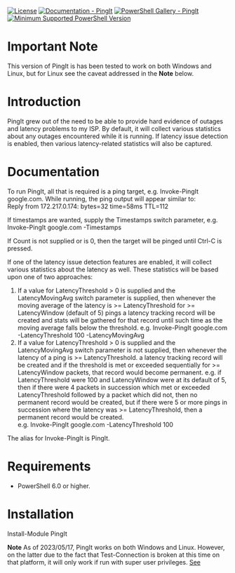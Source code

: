 
[![License](https://img.shields.io/badge/license-MIT-blue.svg)](https://github.com/anongitmous/PingIt/blob/master/LICENSE)
[![Documentation - PingIt](https://img.shields.io/badge/Documentation-PingIt-blue.svg)](https://github.com/anongitmous/PingIt/blob/master/README.md)
[![PowerShell Gallery - PingIt](https://img.shields.io/badge/PowerShell%20Gallery-PingIt-blue.svg)](https://www.powershellgallery.com/packages/PingIt)
[![Minimum Supported PowerShell Version](https://img.shields.io/badge/PowerShell-6.0-blue.svg)](https://github.com/anongitmous/PingIt)

Important Note
==============
This version of PingIt is has been tested to work on both Windows and Linux, but for Linux see the caveat addressed in the **Note** below. 


Introduction
============

PingIt grew out of the need to be able to provide hard evidence of outages and latency problems to my ISP. By default, it will collect various statistics about any outages encountered while it is running. If latency issue detection is enabled, then various latency-related statistics will also be captured.


Documentation
=============

To run PingIt, all that is required is a ping target, e.g. Invoke-PingIt google.com. While running, the ping output will appear similar to:  
Reply from 172.217.0.174: bytes=32 time=58ms TTL=112

If timestamps are wanted, supply the Timestamps switch parameter, e.g. Invoke-PingIt google.com -Timestamps

If Count is not supplied or is 0, then the target will be pinged until Ctrl-C is pressed.

If one of the latency issue detection features are enabled, it will collect various statistics about the latency as well. These statistics will be based upon one of two approaches:
1. If a value for LatencyThreshold > 0 is supplied and the LatencyMovingAvg switch parameter is supplied, then whenever the moving average of the latency is >= LatencyThreshold for >= LatencyWindow (default of 5) pings a latency tracking record will be created and stats will be gathered for that record until such time as the moving average falls below the threshold.
e.g. Invoke-PingIt google.com -LatencyThreshold 100 -LatencyMovingAvg
2. If a value for LatencyThreshold > 0 is supplied and the LatencyMovingAvg switch parameter is not supplied, then whenever the latency of a ping is >= LatencyThreshold. a latency tracking record will be created and if the threshold is met or exceeded sequentially for >= LatencyWindow packets, that record would become permanent. e.g. if LatencyThreshold were 100 and LatencyWindow were at its default of 5, then if there were 4 packets in succession which met or exceeded LatencyThreshold followed by a packet which did not, then no permanent record would be created, but if there were 5 or more pings in succession where the latency was >= LatencyThreshold, then a permanent record would be created.  
e.g. Invoke-PingIt google.com -LatencyThreshold 100

The alias for Invoke-PingIt is PingIt.


Requirements
============

- PowerShell 6.0 or higher.


Installation
============
Install-Module PingIt


**Note**
As of 2023/05/17, PingIt works on both Windows and Linux. However, on the latter due to the fact that Test-Connection is broken at this time on that platform, it will only work if run with super user privileges. [See](https://github.com/MicrosoftDocs/PowerShell-Docs/issues/8684)
